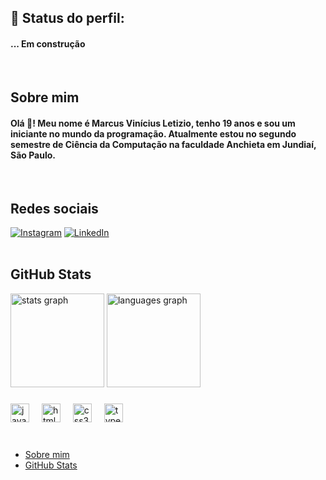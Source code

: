 ## :rocket: Status do perfil:

  <h4>  ... Em construção</h1>
<br>

## Sobre mim

<h4 id="sobre" align="left">Olá 👋! Meu nome é Marcus Vinícius Letizio, tenho 19 anos e sou um iniciante no mundo da programação. Atualmente estou no segundo semestre de Ciência da Computação na faculdade Anchieta em Jundiaí, São Paulo.</h4>
<br>

## Redes sociais

[![Instagram](https://img.shields.io/badge/Instagram-%23E4405F.svg?logo=Instagram&logoColor=white)](https://www.instagram.com/_markusletizio/) [![LinkedIn](https://img.shields.io/badge/LinkedIn-%230077B5.svg?logo=linkedin&logoColor=white)](https://www.linkedin.com/in/marcus-vin%C3%ADcius-letizio-73748229a/)
<br>
<br>

## GitHub Stats

<div id="stats">
  <img src="https://github-readme-stats.vercel.app/api?username=MarKusVinii&hide_title=false&hide_rank=false&show_icons=true&include_all_commits=true&count_private=true&disable_animations=false&theme=dracula&locale=en&hide_border=false" height="150" alt="stats graph"  />
  <img src="https://github-readme-stats.vercel.app/api/top-langs?username=MarKusVinii&locale=en&hide_title=false&layout=compact&card_width=320&langs_count=5&theme=dracula&hide_border=false" height="150" alt="languages graph"  />
</div>

###

<div>
  <img src="https://cdn.jsdelivr.net/gh/devicons/devicon/icons/javascript/javascript-original.svg" height="30" alt="javascript logo"  />
  <img width="12" />
  <img src="https://cdn.jsdelivr.net/gh/devicons/devicon/icons/html5/html5-original.svg" height="30" alt="html5 logo"  />
  <img width="12" />
  <img src="https://cdn.jsdelivr.net/gh/devicons/devicon/icons/css3/css3-original.svg" height="30" alt="css3 logo"  />
  <img width="12" />
  <img src="https://cdn.jsdelivr.net/gh/devicons/devicon/icons/typescript/typescript-original.svg" height="30" alt="typescript logo"  />
</div>
<br>

###

<ul>
  <li><a href="#sobre">Sobre mim</a></li>
  <li><a href="#stats">GitHub Stats</a></li>
</ul>
